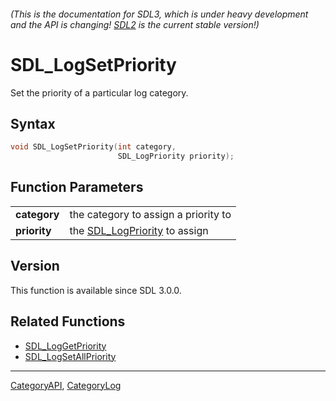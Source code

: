 ###### (This is the documentation for SDL3, which is under heavy development and the API is changing! [SDL2](https://wiki.libsdl.org/SDL2/) is the current stable version!)
# SDL_LogSetPriority

Set the priority of a particular log category.

## Syntax

```c
void SDL_LogSetPriority(int category,
                        SDL_LogPriority priority);

```

## Function Parameters

|                  |                                                  |
| ---------------- | ------------------------------------------------ |
| **category**     | the category to assign a priority to             |
| **priority**     | the [SDL_LogPriority](SDL_LogPriority.md) to assign |

## Version

This function is available since SDL 3.0.0.

## Related Functions

* [SDL_LogGetPriority](SDL_LogGetPriority.md)
* [SDL_LogSetAllPriority](SDL_LogSetAllPriority.md)

----
[CategoryAPI](CategoryAPI.md), [CategoryLog](CategoryLog.md)
